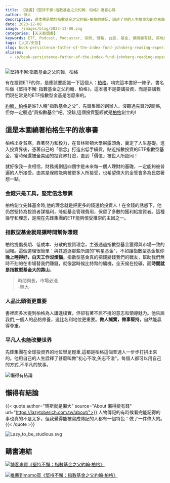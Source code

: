 ```yaml
---
title: 【嗑書】《堅持不懈:指數基金之父約翰．柏格》讀書心得
author: 懶大
description: 這本書是關於指數基金之父約翰·柏格的傳記，講述了他的人生故事和創立先鋒基金的理念。柏格堅持為投資者謀福利，提倡長期、低成本、分散的投資理念，並強調人品比頭銜更重要。這本書展示了一個平凡人如何改變世界的故事。
date: 2023-12-08
image: /images/blog/2023-12-08.png
categories: [天天都讀書]
keywords: ETF, Podcast, Podcaster, 保險, 儲蓄, 台股, 基金, 懶得變有錢, 房地產, 投資, 投資理財, 支出, 收入, 理財, 理財規劃, 瑪斯理財兩三事, 稅務, 總體經濟, 美股, 職涯心得, 股利收入, 複委託, 記帳, 讀書心得, 財務規劃, 財商, 貸款, 資產配置, 退休規劃, 開源節流
tags: [人文/史哲]
slug: book-persistence-father-of-the-index-fund-johnberg-reading-experience
aliases:
  - /p/book-persistence-father-of-the-index-fund-johnberg-reading-experience/
---
```



![堅持不懈:指數基金之父約翰．柏格](img_11.png)

有在投資ETF的你，是應該要認識一下這個人：[柏格](https://zh.wikipedia.org/zh-tw/%E7%B4%84%E7%BF%B0%C2%B7%E6%9F%8F%E6%A0%BC)。啃完這本書好一陣子，書名叫做《堅持不懈: 指數基金之父約翰．柏格》。這本書不是要講投資，而是要講我們現在常見的ETF指數型金基是怎麼來的。

[約翰．柏格](https://zh.wikipedia.org/zh-tw/%E7%B4%84%E7%BF%B0%C2%B7%E6%9F%8F%E6%A0%BC)是誰?人稱"指數基金之父"，先鋒集團的創辦人。沒聽過先鋒?沒關係,但你一定聽過"買指數基金"吧。沒錯,這個投資聖經就是[柏格](https://zh.wikipedia.org/zh-tw/%E7%B4%84%E7%BF%B0%C2%B7%E6%9F%8F%E6%A0%BC)創立的!

## 這是本圍繞著柏格生平的故事書

柏格出身貧寒，靠著努力和毅力，在普林斯頓大學嶄露頭角，奠定了人生基礎。進入投資界後，憑著自己的「信念」打造出低手續費，貼近指數投資的ETF指數型基金，當時候還被全美國的投資界打臉，直到「價值」被世人所認同！

就好像我一直相信，財務規劃這四個字是未來每一個人理財的基礎，一定能夠被普遍的人所接受。由其是保險能夠被更多人所接受，也希望偉大的金管會多為民眾著想一點。

### 金錢只是工具，堅定信念無價

柏格創立先鋒基金時,他的理念就是把更多的錢還給投資人！在金錢的誘惑下，他仍然堅持為投資者謀福利，降低基金管理費用，保留了多數的獲利給投資者。這種操守和理念，是現在先鋒集團的ETF能夠倍受推崇的主因之一。

### 指數型基金就是讓時間幫你賺錢

柏格提倡長期、低成本、分散的投資理念，主張通過指數型基金獲得與市場一致的回報。這個道理很簡單：與其追逐那些所謂的"明星基金"，不如讓指數型基金幫你**晚上睡得好，白天工作沒煩惱**。指數型基金真的把錢變錢我們的戰友，幫助我們無時不刻的在市場替我們賺錢，就像當時候比特幣的礦機，全天候在挖礦，而**時間就是指數型基金大的靠山**。

> 時間夠長，市場必漲<br/>-懶大-

### 人品比頭銜更重要

書裡面多次提到柏格為人謙遜樸實，但卻有著不屈不撓的意志和領導魅力。他告訴我們,一個人的品格修養，遠比名利地位更重要。**做人誠實，做事堅持**，自然能贏得尊重。

### 平凡人也能改變世界

先鋒集團在全球投資界的地位舉足輕重,這都是柏格這個普通人一步步打拼出來的。他用自己的人生詮釋了甚麼叫做"初心不改,矢志不渝"。每個人都可以用自己的方式,不平凡的故事。

![懶得有結論](/images/blog/lazytobeconclude.svg)
## 懶得有結論

{{< quote author="瑪斯就是懶大" source="About 懶得變有錢" url="https://lazytoberich.com.tw/about/">}}
人物傳記的有時候看完能記得的事也真的不是太多，但我覺得能被寫成傳記的人都有一個特色：做了一件偉大的。
{{< /quote >}}

![Lazy_to_be_studious.svg](Lazy_to_be_studious.svg)
## 購書連結
[![博客來買《堅持不懈：指數基金之父約翰‧柏格》](books.png)](https://www.books.com.tw/exep/assp.php/shamangels/products/0010823259?utm_source=shamangels&utm_medium=ap-books&utm_content=recommend&utm_campaign=ap-202406)

[![推薦到momo買《堅持不懈：指數基金之父約翰‧柏格》](momobooks.png)](https://www.momoshop.com.tw/goods/GoodsDetail.jsp?i_code=9271410&Area=search&oid=1_1&cid=index&kw=%E5%A0%85%E6%8C%81%E4%B8%8D%E6%87%88%3A%E6%8C%87%E6%95%B8%E5%9F%BA%E9%87%91%E4%B9%8B%E7%88%B6%E7%B4%84%E7%BF%B0%EF%BC%8E%E6%9F%8F%E6%A0%BC&memid=6000021729&cid=apuad&oid=1&osm=league)
